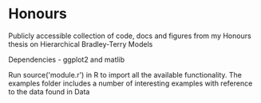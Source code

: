 # Honours
Publicly accessible collection of code, docs and figures from my Honours thesis on Hierarchical Bradley-Terry Models


Dependencies - ggplot2 and matlib

Run source('module.r') in R to import all the available functionality. The examples folder includes a number of interesting examples with reference to the data found in Data
